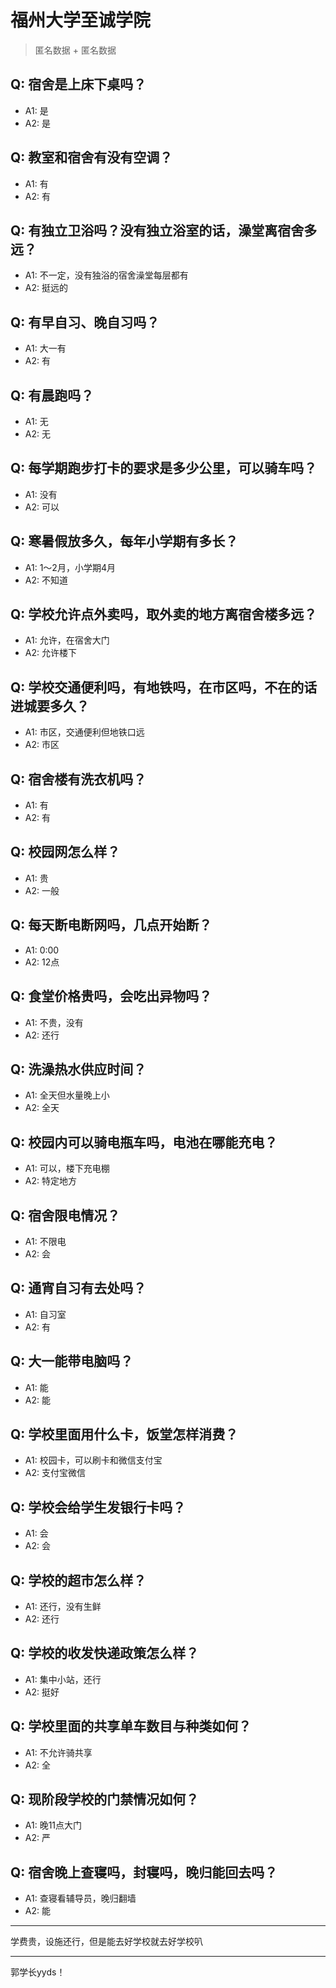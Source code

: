 # 福州大学至诚学院
> 匿名数据 + 匿名数据
## Q: 宿舍是上床下桌吗？
- A1: 是
- A2: 是
## Q: 教室和宿舍有没有空调？
- A1: 有
- A2: 有
## Q: 有独立卫浴吗？没有独立浴室的话，澡堂离宿舍多远？
- A1: 不一定，没有独浴的宿舍澡堂每层都有
- A2: 挺远的
## Q: 有早自习、晚自习吗？
- A1: 大一有
- A2: 有
## Q: 有晨跑吗？
- A1: 无
- A2: 无
## Q: 每学期跑步打卡的要求是多少公里，可以骑车吗？
- A1: 没有
- A2: 可以
## Q: 寒暑假放多久，每年小学期有多长？
- A1: 1～2月，小学期4月
- A2: 不知道
## Q: 学校允许点外卖吗，取外卖的地方离宿舍楼多远？
- A1: 允许，在宿舍大门
- A2: 允许楼下
## Q: 学校交通便利吗，有地铁吗，在市区吗，不在的话进城要多久？
- A1: 市区，交通便利但地铁口远
- A2: 市区
## Q: 宿舍楼有洗衣机吗？
- A1: 有
- A2: 有
## Q: 校园网怎么样？
- A1: 贵
- A2: 一般
## Q: 每天断电断网吗，几点开始断？
- A1: 0:00
- A2: 12点
## Q: 食堂价格贵吗，会吃出异物吗？
- A1: 不贵，没有
- A2: 还行
## Q: 洗澡热水供应时间？
- A1: 全天但水量晚上小
- A2: 全天
## Q: 校园内可以骑电瓶车吗，电池在哪能充电？
- A1: 可以，楼下充电棚
- A2: 特定地方
## Q: 宿舍限电情况？
- A1: 不限电
- A2: 会
## Q: 通宵自习有去处吗？
- A1: 自习室
- A2: 有
## Q: 大一能带电脑吗？
- A1: 能
- A2: 能
## Q: 学校里面用什么卡，饭堂怎样消费？
- A1: 校园卡，可以刷卡和微信支付宝
- A2: 支付宝微信
## Q: 学校会给学生发银行卡吗？
- A1: 会
- A2: 会
## Q: 学校的超市怎么样？
- A1: 还行，没有生鲜
- A2: 还行
## Q: 学校的收发快递政策怎么样？
- A1: 集中小站，还行
- A2: 挺好
## Q: 学校里面的共享单车数目与种类如何？
- A1: 不允许骑共享
- A2: 全
## Q: 现阶段学校的门禁情况如何？
- A1: 晚11点大门
- A2: 严
## Q: 宿舍晚上查寝吗，封寝吗，晚归能回去吗？
- A1: 查寝看辅导员，晚归翻墙
- A2: 能
***
学费贵，设施还行，但是能去好学校就去好学校叭
***
郭学长yyds！